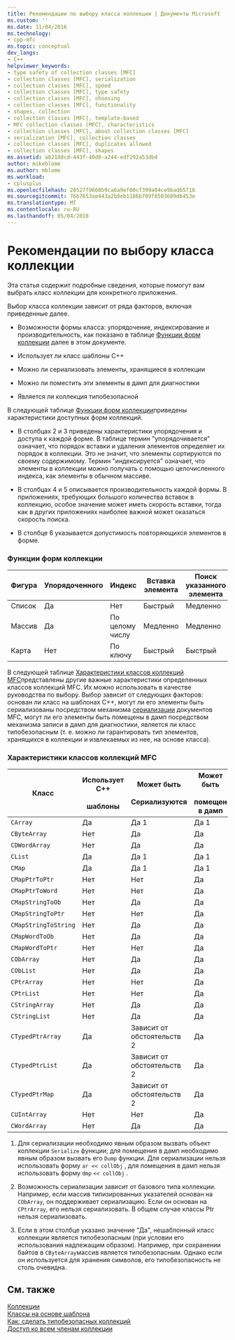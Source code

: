 ```yaml
---
title: Рекомендации по выбору класса коллекции | Документы Microsoft
ms.custom: ''
ms.date: 11/04/2016
ms.technology:
- cpp-mfc
ms.topic: conceptual
dev_langs:
- C++
helpviewer_keywords:
- type safety of collection classes [MFC]
- collection classes [MFC], serialization
- collection classes [MFC], speed
- collection classes [MFC], type safety
- collection classes [MFC], choosing
- collection classes [MFC], functionality
- shapes, collection
- collection classes [MFC], template-based
- MFC collection classes [MFC], characteristics
- collection classes [MFC], about collection classes [MFC]
- serialization [MFC], collection classes
- collection classes [MFC], duplicates allowed
- collection classes [MFC], shapes
ms.assetid: a82188cd-443f-40d8-a244-edf292a53db4
author: mikeblome
ms.author: mblome
ms.workload:
- cplusplus
ms.openlocfilehash: 28527f9668b9ca6a9ef00cf399a04ce9bad65716
ms.sourcegitcommit: 76b7653ae443a2b8eb1186b789f8503609d6453e
ms.translationtype: MT
ms.contentlocale: ru-RU
ms.lasthandoff: 05/04/2018
---
```

# <a name="recommendations-for-choosing-a-collection-class"></a>Рекомендации по выбору класса коллекции
Эта статья содержит подробные сведения, которые помогут вам выбрать класс коллекции для конкретного приложения.  
  
 Выбор класса коллекции зависит от ряда факторов, включая приведенные далее.  
  
-   Возможности формы класса: упорядочение, индексирование и производительность, как показано в таблице [Функции форм коллекции](#_core_collection_shape_features) далее в этом документе.  
  
-   Использует ли класс шаблоны C++  
  
-   Можно ли сериализовать элементы, хранящиеся в коллекции  
  
-   Можно ли поместить эти элементы в дамп для диагностики  
  
-   Является ли коллекция типобезопасной  
  
 В следующей таблице [Функции форм коллекции](#_core_collection_shape_features)приведены характеристики доступных форм коллекций.  
  
-   В столбцах 2 и 3 приведены характеристики упорядочения и доступа к каждой форме. В таблице термин "упорядочивается" означает, что порядок вставки и удаления элементов определяет их порядок в коллекции. Это не значит, что элементы сортируются по своему содержимому. Термин "индексируется" означает, что элементы в коллекции можно получать с помощью целочисленного индекса, как элементы в обычном массиве.  
  
-   В столбцах 4 и 5 описывается производительность каждой формы. В приложениях, требующих большого количества вставок в коллекцию, особое значение может иметь скорость вставки, тогда как в других приложениях наиболее важной может оказаться скорость поиска.  
  
-   В столбце 6 указывается допустимость повторяющихся элементов в форме.  
  
### <a name="_core_collection_shape_features"></a>  Функции форм коллекции  
  
|Фигура|Упорядоченного|Индекс|Вставка элемента|Поиск указанного элемента|Повторяющиеся элементы|  
|-----------|--------------|--------------|-----------------------|----------------------------------|-------------------------|  
|Список|Да|Нет|Быстрый|Медленно|Да|  
|Массив|Да|По целому числу|Медленно|Медленно|Да|  
|Карта|Нет|По ключу|Быстрый|Быстрый|Нет (ключи) Да (значения)|  
  
 В следующей таблице [Характеристики классов коллекций MFC](#_core_characteristics_of_mfc_collection_classes)представлены другие важные характеристики определенных классов коллекций MFC. Их можно использовать в качестве руководства по выбору. Выбор зависит от следующих факторов: основан ли класс на шаблонах C++, могут ли его элементы быть сериализованы посредством механизма [сериализации](../mfc/serialization-in-mfc.md) документов MFC, могут ли его элементы быть помещены в дамп посредством механизма записи в дамп для диагностики, является ли класс типобезопасным (т. е. можно ли гарантировать тип элементов, хранящихся в коллекции и извлекаемых из нее, на основе класса).  
  
### <a name="_core_characteristics_of_mfc_collection_classes"></a>  Характеристики классов коллекций MFC  
  
|Класс|Использует C++<br /><br /> шаблоны|Может быть<br /><br /> Сериализуются|Может быть<br /><br /> помещен в дамп|Является<br /><br /> типобезопасный|  
|-----------|------------------------------|---------------------------|-----------------------|-----------------------|  
|`CArray`|Да|Да 1|Да 1|Нет|  
|`CByteArray`|Нет|Да|Да|Да 3|  
|`CDWordArray`|Нет|Да|Да|Да 3|  
|`CList`|Да|Да 1|Да 1|Нет|  
|`CMap`|Да|Да 1|Да 1|Нет|  
|`CMapPtrToPtr`|Нет|Нет|Да|Нет|  
|`CMapPtrToWord`|Нет|Нет|Да|Нет|  
|`CMapStringToOb`|Нет|Да|Да|Нет|  
|`CMapStringToPtr`|Нет|Нет|Да|Нет|  
|`CMapStringToString`|Нет|Да|Да|Да 3|  
|`CMapWordToOb`|Нет|Да|Да|Нет|  
|`CMapWordToPtr`|Нет|Нет|Да|Нет|  
|`CObArray`|Нет|Да|Да|Нет|  
|`CObList`|Нет|Да|Да|Нет|  
|`CPtrArray`|Нет|Нет|Да|Нет|  
|`CPtrList`|Нет|Нет|Да|Нет|  
|`CStringArray`|Нет|Да|Да|Да 3|  
|`CStringList`|Нет|Да|Да|Да 3|  
|`CTypedPtrArray`|Да|Зависит от обстоятельств 2|Да|Да|  
|`CTypedPtrList`|Да|Зависит от обстоятельств 2|Да|Да|  
|`CTypedPtrMap`|Да|Зависит от обстоятельств 2|Да|Да|  
|`CUIntArray`|Нет|Нет|Да|Да 3|  
|`CWordArray`|Нет|Да|Да|Да 3|  
  
 1. Для сериализации необходимо явным образом вызвать объект коллекции `Serialize` функции; для помещения в дамп необходимо явным образом вызвать его `Dump` функции. Для сериализации нельзя использовать форму `ar << collObj` , для помещения в дамп нельзя использовать форму `dmp` `<< collObj` .  
  
 2. Возможность сериализации зависит от базового типа коллекции. Например, если массив типизированных указателей основан на `CObArray`, он поддерживает сериализацию. Если он основан на `CPtrArray`, его нельзя сериализовать. В общем случае классы Ptr нельзя сериализовать.  
  
 3. Если в этом столбце указано значение "Да", нешаблонный класс коллекции является типобезопасным (при условии его использования надлежащим образом). Например, при сохранении байтов в `CByteArray`массив является типобезопасным. Однако если он используется для хранения символов, его типобезопасность не столь очевидна.  
  
## <a name="see-also"></a>См. также  
 [Коллекции](../mfc/collections.md)   
 [Классы на основе шаблона](../mfc/template-based-classes.md)   
 [Как: сделать типобезопасных коллекций](../mfc/how-to-make-a-type-safe-collection.md)   
 [Доступ ко всем членам коллекции](../mfc/accessing-all-members-of-a-collection.md)

